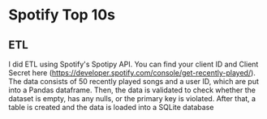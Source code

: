 # Spotify Top 10s

## ETL
I did ETL using Spotify's Spotipy API. You can find your client ID and Client Secret here (https://developer.spotify.com/console/get-recently-played/). The data consists of 50 recently played songs and a user ID, which are put into a Pandas dataframe. Then, the data is validated to check whether the dataset is empty, has any nulls, or the primary key is violated. After that, a table is created and the data is loaded into a SQLite database
